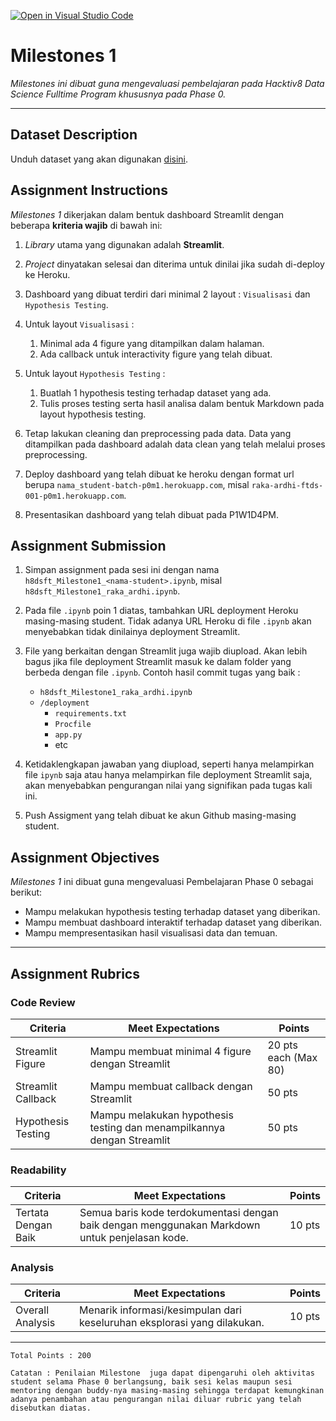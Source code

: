 [![Open in Visual Studio Code](https://classroom.github.com/assets/open-in-vscode-c66648af7eb3fe8bc4f294546bfd86ef473780cde1dea487d3c4ff354943c9ae.svg)](https://classroom.github.com/online_ide?assignment_repo_id=7549954&assignment_repo_type=AssignmentRepo)
# Milestones 1

_Milestones ini dibuat guna mengevaluasi pembelajaran pada Hacktiv8 Data Science Fulltime Program khususnya pada Phase 0._

---

## Dataset Description

Unduh dataset yang akan digunakan [disini](https://www.kaggle.com/aungpyaeap/supermarket-sales).

## Assignment Instructions

*Milestones 1* dikerjakan dalam bentuk dashboard Streamlit dengan beberapa **kriteria wajib** di bawah ini:

1. *Library* utama yang digunakan adalah **Streamlit**.

2. *Project* dinyatakan selesai dan diterima untuk dinilai jika sudah di-deploy ke Heroku.

3. Dashboard yang dibuat terdiri dari minimal 2 layout : `Visualisasi` dan `Hypothesis Testing`.

4. Untuk layout `Visualisasi` :
   1. Minimal ada 4 figure yang ditampilkan dalam halaman.
   2. Ada callback untuk interactivity figure yang telah dibuat.

5. Untuk layout `Hypothesis Testing` :
   1. Buatlah 1 hypothesis testing terhadap dataset yang ada.
   2. Tulis proses testing serta hasil analisa dalam bentuk Markdown pada layout hypothesis testing.

6. Tetap lakukan cleaning dan preprocessing pada data. Data yang ditampilkan pada dashboard adalah data clean yang telah melalui proses preprocessing.

7. Deploy dashboard yang telah dibuat ke heroku dengan format url berupa `nama_student-batch-p0m1.herokuapp.com`, misal `raka-ardhi-ftds-001-p0m1.herokuapp.com`.

8. Presentasikan dashboard yang telah dibuat pada P1W1D4PM.

## Assignment Submission

1. Simpan assignment pada sesi ini dengan nama `h8dsft_Milestone1_<nama-student>.ipynb`, misal `h8dsft_Milestone1_raka_ardhi.ipynb`.

2. Pada file `.ipynb` poin 1 diatas, tambahkan URL deployment Heroku masing-masing student. Tidak adanya URL Heroku di file `.ipynb` akan menyebabkan tidak dinilainya deployment Streamlit.

3. File yang berkaitan dengan Streamlit juga wajib diupload. Akan lebih bagus jika file deployment Streamlit masuk ke dalam folder yang berbeda dengan file `.ipynb`. Contoh hasil commit tugas yang baik : 
   * `h8dsft_Milestone1_raka_ardhi.ipynb`
   * `/deployment`
     - `requirements.txt`
     - `Procfile`
     - `app.py`
     - etc

4. Ketidaklengkapan jawaban yang diupload, seperti hanya melampirkan file `ipynb` saja atau hanya melampirkan file deployment Streamlit saja, akan menyebabkan pengurangan nilai yang signifikan pada tugas kali ini.

5. Push Assigment yang telah dibuat ke akun Github masing-masing student.

## Assignment Objectives

*Milestones 1* ini dibuat guna mengevaluasi Pembelajaran Phase 0 sebagai berikut:

- Mampu melakukan hypothesis testing terhadap dataset yang diberikan.
- Mampu membuat dashboard interaktif terhadap dataset yang diberikan.
- Mampu mempresentasikan hasil visualisasi data dan temuan.

---

## Assignment Rubrics

### Code Review

| Criteria|Meet Expectations|Points|
| --- | --- | --- |
| Streamlit Figure | Mampu membuat minimal 4 figure dengan Streamlit | 20 pts each (Max 80) |
| Streamlit Callback | Mampu membuat callback dengan Streamlit | 50 pts |
| Hypothesis Testing | Mampu melakukan hypothesis testing dan menampilkannya dengan Streamlit | 50 pts |

### Readability

| Criteria | Meet Expectations | Points|
| --- | --- | --- |
| Tertata Dengan Baik | Semua baris kode terdokumentasi dengan baik dengan menggunakan Markdown untuk penjelasan kode. | 10 pts |

### Analysis

| Criteria | Meet Expectations | Points |
| --- | --- | --- |
| Overall Analysis | Menarik informasi/kesimpulan dari keseluruhan eksplorasi yang dilakukan. | 10 pts |

---

```
Total Points : 200

Catatan : Penilaian Milestone  juga dapat dipengaruhi oleh aktivitas student selama Phase 0 berlangsung, baik sesi kelas maupun sesi mentoring dengan buddy-nya masing-masing sehingga terdapat kemungkinan adanya penambahan atau pengurangan nilai diluar rubric yang telah disebutkan diatas.
```
